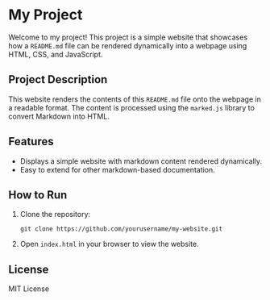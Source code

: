 # My Project

Welcome to my project! This project is a simple website that showcases how a `README.md` file can be rendered dynamically into a webpage using HTML, CSS, and JavaScript.

## Project Description

This website renders the contents of this `README.md` file onto the webpage in a readable format. The content is processed using the `marked.js` library to convert Markdown into HTML.

## Features

- Displays a simple website with markdown content rendered dynamically.
- Easy to extend for other markdown-based documentation.

## How to Run

1. Clone the repository:
    ```
    git clone https://github.com/yourusername/my-website.git
    ```
2. Open `index.html` in your browser to view the website.

## License

MIT License
